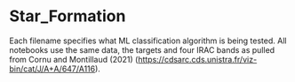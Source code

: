 # Star_Formation

Each filename specifies what ML classification algorithm is being tested. All notebooks use the same data, the targets and four IRAC bands as pulled from Cornu and Montillaud (2021) (https://cdsarc.cds.unistra.fr/viz-bin/cat/J/A+A/647/A116).
